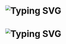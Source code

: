 # ![Typing SVG](https://readme-typing-svg.herokuapp.com?font=Fira+Code&size=24&duration=4000&pause=500&color=0077ff&background=FFFFFF&center=true&vCenter=true&width=500&lines=Hello+I'm+Kusumlata+Murmu)<br>
# ![Typing SVG](https://readme-typing-svg.herokuapp.com?font=Fira+Code&size=24&duration=4000&pause=500&color=0077ff&background=FFFFFF&center=true&vCenter=true&width=500&lines=I'm+an+Aspiring+AI/ML+Engineer;Full-Stack+Web+Development;I+love+coding!)
